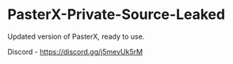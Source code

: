 
# PasterX-Private-Source-Leaked

Updated version of PasterX, ready to use.

Discord - https://discord.gg/j5mevUk5rM
                                                                          